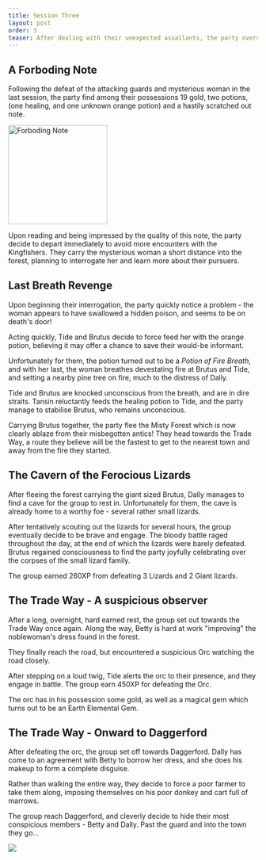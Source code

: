 ```yaml
---
title: Session Three
layout: post
order: 3
teaser: After dealing with their unexpected assailants, the party overcome many self-inflicted difficulties to finally arrive at Daggerford...
---
```


## A Forboding Note

Following the defeat of the attacking guards and mysterious woman in the last session, the party find among their possessions 19 gold, two potions, (one healing, and one unknown orange potion) and a hastily scratched out note.

<a href="#" class="image"><img src="{{site.baseurl}}/assets/images/note-cropped.png" alt="Forboding Note" style="width:200px;" /></a> 

Upon reading and being impressed by the quality of this note, the party decide to depart immediately to avoid more encounters with the Kingfishers. They carry the mysterious woman a short distance into the forest, planning to interrogate her and learn more about their pursuers.

## Last Breath Revenge

Upon beginning their interrogation, the party quickly notice a problem - the woman appears to have swallowed a hidden poison, and seems to be on death's door!

Acting quickly, Tide and Brutus decide to force feed her with the orange potion, believing it may offer a chance to save their would-be informant.

Unfortunately for them, the potion turned out to be a *Potion of Fire Breath*, and with her last, the woman breathes devestating fire at Brutus and Tide, and setting a nearby pine tree on fire, much to the distress of Dally.

Tide and Brutus are knocked unconscious from the breath, and are in dire straits. Tansin reluctantly feeds the healing potion to Tide, and the party manage to stabilise Brutus, who remains unconscious.

Carrying Brutus together, the party flee the Misty Forest which is now clearly ablaze from their misbegotten antics! They head towards the Trade Way, a route they believe will be the fastest to get to the nearest town and away from the fire they started.

## The Cavern of the Ferocious Lizards

After fleeing the forest carrying the giant sized Brutus, Dally manages to find a cave for the group to rest in. Unfortunately for them, the cave is already home to a worthy foe - several rather small lizards.

After tentatively scouting out the lizards for several hours, the group eventually decide to be brave and engage. The bloody battle raged throughout the day, at the end of which the lizards were barely defeated. Brutus regained consciousness to find the party joyfully celebrating over the corpses of the small lizard family.

The group earned 260XP from defeating 3 Lizards and 2 Giant lizards.

## The Trade Way - A suspicious observer

After a long, overnight, hard earned rest, the group set out towards the Trade Way once again.  Along the way, Betty is hard at work "improving" the noblewoman's dress found in the forest. 

They finally reach the road, but encountered a suspicious Orc watching the road closely.

After stepping on a loud twig, Tide alerts the orc to their presence, and they engage in battle. The group earn 450XP for defeating the Orc.

The orc has in his possession some gold, as well as a magical gem which turns out to be an Earth Elemental Gem.

## The Trade Way - Onward to Daggerford

After defeating the orc, the group set off towards Daggerford. Dally has come to an agreement with Betty to borrow her dress, and she does his makeup to form a complete disguise.

Rather than walking the entire way, they decide to force a poor farmer to take them along, imposing themselves on his poor donkey and cart full of marrows.

The group reach Daggerford, and cleverly decide to hide their most conspicious members - Betty and Dally. Past the guard and into the town they go...

<a href="#" class="image"><img src="{{site.baseurl}}/assets/images/leavingmistyforest2.png"  /></a>